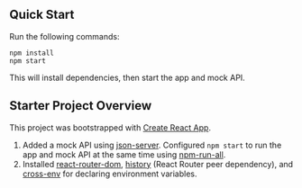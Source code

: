 ## Quick Start

Run the following commands:

```
npm install
npm start
```

This will install dependencies, then start the app and mock API.

## Starter Project Overview

This project was bootstrapped with [Create React App](https://github.com/facebook/create-react-app).

1. Added a mock API using [json-server](https://github.com/typicode/json-server). Configured `npm start` to run the app and mock API at the same time using [npm-run-all](https://www.npmjs.com/package/npm-run-all).
1. Installed [react-router-dom](https://www.npmjs.com/package/react-router-dom), [history](https://www.npmjs.com/package/history) (React Router peer dependency), and [cross-env](https://www.npmjs.com/search?q=cross-env) for declaring environment variables.
